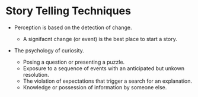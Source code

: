 # Story Telling Techniques

* Perception is based on the detection of change.
    * A signifacnt change (or event) is the best place to start a story.

* The psychology of curiosity.
    * Posing a question or presenting a puzzle.
    * Exposure to a sequence of events with an anticipated but unkown resolution.
    * The violation of expectations that trigger a search for an explanation.
    * Knowledge or possession of information by someone else.
